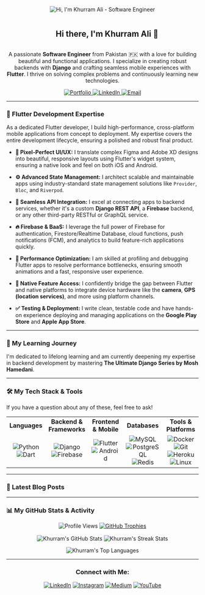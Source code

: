 <p align="center">
  <img src="https://i.imgur.com/p4G4g5G.png" alt="Hi, I'm Khurram Ali - Software Engineer"/>
</p>

<div id="user-content-toc">
  <ul align="center">
    <summary><h2 style="display: inline-block">Hi there, I'm Khurram Ali 👋</h2></summary>
  </ul>
</div>

<p align="center">
  A passionate <strong>Software Engineer</strong> from Pakistan 🇵🇰 with a love for building beautiful and functional applications. I specialize in creating robust backends with <strong>Django</strong> and crafting seamless mobile experiences with <strong>Flutter</strong>. I thrive on solving complex problems and continuously learning new technologies.
</p>

<p align="center">
  <a href="https://www.khurramsoftware.com/" target="_blank">
    <img src="https://img.shields.io/badge/Portfolio-KhurramSoftware-blue?style=for-the-badge&logo=wordpress" alt="Portfolio"/>
  </a>
  <a href="https://linkedin.com/in/iamkhurramaleee" target="_blank">
    <img src="https://img.shields.io/badge/LinkedIn-iamkhurramaleee-blue?style=for-the-badge&logo=linkedin" alt="LinkedIn"/>
  </a>
  <a href="mailto:khurramali63@gmail.com">
    <img src="https://img.shields.io/badge/Email-khurramali63@gmail.com-red?style=for-the-badge&logo=gmail" alt="Email"/>
  </a>
</p>

---

### 📱 Flutter Development Expertise

As a dedicated Flutter developer, I build high-performance, cross-platform mobile applications from concept to deployment. My expertise covers the entire development lifecycle, ensuring a polished and robust final product.

* **🎨 Pixel-Perfect UI/UX:** I translate complex Figma and Adobe XD designs into beautiful, responsive layouts using Flutter's widget system, ensuring a native look and feel on both iOS and Android.

* **⚙️ Advanced State Management:** I architect scalable and maintainable apps using industry-standard state management solutions like `Provider`, `Bloc`, and `Riverpod`.

* **🔗 Seamless API Integration:** I excel at connecting apps to backend services, whether it's a custom **Django REST API**, a **Firebase** backend, or any other third-party RESTful or GraphQL service.

* **🔥 Firebase & BaaS:** I leverage the full power of Firebase for authentication, Firestore/Realtime Database, cloud functions, push notifications (FCM), and analytics to build feature-rich applications quickly.

* **🚀 Performance Optimization:** I am skilled at profiling and debugging Flutter apps to resolve performance bottlenecks, ensuring smooth animations and a fast, responsive user experience.

* **📱 Native Feature Access:** I confidently bridge the gap between Flutter and native platforms to integrate device hardware like the **camera**, **GPS (location services)**, and more using platform channels.

* **✅ Testing & Deployment:** I write clean, testable code and have hands-on experience deploying and managing applications on the **Google Play Store** and **Apple App Store**.

---

### 🌱 My Learning Journey

I'm dedicated to lifelong learning and am currently deepening my expertise in backend development by mastering **The Ultimate Django Series by Mosh Hamedani**.

---

### 🛠️ My Tech Stack & Tools

If you have a question about any of these, feel free to ask!

<table width="100%">
  <tr>
    <td align="center" width="20%">
      <strong>Languages</strong>
    </td>
    <td align="center" width="20%">
      <strong>Backend & Frameworks</strong>
    </td>
    <td align="center" width="20%">
      <strong>Frontend & Mobile</strong>
    </td>
    <td align="center" width="20%">
      <strong>Databases</strong>
    </td>
    <td align="center" width="20%">
      <strong>Tools & Platforms</strong>
    </td>
  </tr>
  <tr>
    <td align="center">
      <img src="https://img.shields.io/badge/Python-3776AB?style=for-the-badge&logo=python&logoColor=white" alt="Python"/>
      <br>
      <img src="https://img.shields.io/badge/Dart-0175C2?style=for-the-badge&logo=dart&logoColor=white" alt="Dart"/>
    </td>
    <td align="center">
      <img src="https://img.shields.io/badge/Django-092E20?style=for-the-badge&logo=django&logoColor=white" alt="Django"/>
      <br>
      <img src="https://img.shields.io/badge/Firebase-FFCA28?style=for-the-badge&logo=firebase&logoColor=black" alt="Firebase"/>
    </td>
    <td align="center">
      <img src="https://img.shields.io/badge/Flutter-02569B?style=for-the-badge&logo=flutter&logoColor=white" alt="Flutter"/>
      <br>
      <img src="https://img.shields.io/badge/Android-3DDC84?style=for-the-badge&logo=android&logoColor=white" alt="Android"/>
    </td>
    <td align="center">
      <img src="https://img.shields.io/badge/MySQL-4479A1?style=for-the-badge&logo=mysql&logoColor=white" alt="MySQL"/>
      <br>
      <img src="https://img.shields.io/badge/PostgreSQL-4169E1?style=for-the-badge&logo=postgresql&logoColor=white" alt="PostgreSQL"/>
      <br>
      <img src="https://img.shields.io/badge/Redis-DC382D?style=for-the-badge&logo=redis&logoColor=white" alt="Redis"/>
    </td>
    <td align="center">
      <img src="https://img.shields.io/badge/Docker-2496ED?style=for-the-badge&logo=docker&logoColor=white" alt="Docker"/>
      <br>
      <img src="https://img.shields.io/badge/Git-F05032?style=for-the-badge&logo=git&logoColor=white" alt="Git"/>
      <br>
      <img src="https://img.shields.io/badge/Heroku-430098?style=for-the-badge&logo=heroku&logoColor=white" alt="Heroku"/>
      <br>
      <img src="https://img.shields.io/badge/Linux-FCC624?style=for-the-badge&logo=linux&logoColor=black" alt="Linux"/>
    </td>
  </tr>
</table>

---

### 📝 Latest Blog Posts

---

### 📊 My GitHub Stats & Activity

<p align="center">
  <img src="https://komarev.com/ghpvc/?username=khurramaleee&label=Profile%20Views&color=0e75b6&style=for-the-badge" alt="Profile Views"/>
  <a href="https://github.com/ryo-ma/github-profile-trophy">
    <img src="https://github-profile-trophy.vercel.app/?username=khurramaleee&theme=onedark&column=7" alt="GitHub Trophies"/>
  </a>
</p>

<p align="center">
  <img align="center" src="https://github-readme-stats.vercel.app/api?username=khurramaleee&show_icons=true&locale=en&theme=dracula&hide_border=true&card_width=495" alt="Khurram's GitHub Stats"/>
  <img align="center" src="https://github-readme-streak-stats.herokuapp.com/?user=khurramaleee&theme=dracula&hide_border=true" alt="Khurram's Streak Stats"/>
</p>

<p align="center">
  <img align="center" src="https://github-readme-stats.vercel.app/api/top-langs?username=khurramaleee&show_icons=true&locale=en&layout=compact&theme=dracula&hide_border=true" alt="Khurram's Top Languages"/>
</p>

<hr>

<h3 align="center">Connect with Me:</h3>
<p align="center">
  <a href="https://linkedin.com/in/iamkhurramaleee" target="_blank"><img src="https://img.shields.io/badge/-LinkedIn-0077B5?style=for-the-badge&logo=linkedin&logoColor=white" alt="LinkedIn"/></a>
  <a href="https://instagram.com/iamkhurramalee" target="_blank"><img src="https://img.shields.io/badge/-Instagram-E4405F?style=for-the-badge&logo=instagram&logoColor=white" alt="Instagram"/></a>
  <a href="https://medium.com/@khurramali63" target="_blank"><img src="https://img.shields.io/badge/-Medium-000000?style=for-the-badge&logo=medium&logoColor=white" alt="Medium"/></a>
  <a href="https://www.youtube.com/c/khurramdev" target="_blank"><img src="https://img.shields.io/badge/-YouTube-FF0000?style=for-the-badge&logo=youtube&logoColor=white" alt="YouTube"/></a>
</p>
